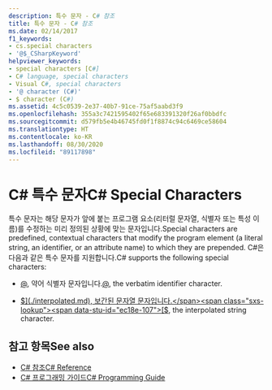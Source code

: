 ```yaml
---
description: 특수 문자 - C# 참조
title: 특수 문자 - C# 참조
ms.date: 02/14/2017
f1_keywords:
- cs.special characters
- '@$_CSharpKeyword'
helpviewer_keywords:
- special characters [C#]
- C# language, special characters
- Visual C#, special characters
- '@ character (C#)'
- $ character (C#)
ms.assetid: 4c5c0539-2e37-40b7-91ce-75af5aabd3f9
ms.openlocfilehash: 355a3c7421595402f65e683391320f26af0bbdfc
ms.sourcegitcommit: d579fb5e4b46745fd0f1f8874c94c6469ce58604
ms.translationtype: HT
ms.contentlocale: ko-KR
ms.lasthandoff: 08/30/2020
ms.locfileid: "89117898"
---
```

# <a name="c-special-characters"></a><span data-ttu-id="ec18e-103">C# 특수 문자</span><span class="sxs-lookup"><span data-stu-id="ec18e-103">C# Special Characters</span></span>

<span data-ttu-id="ec18e-104">특수 문자는 해당 문자가 앞에 붙는 프로그램 요소(리터럴 문자열, 식별자 또는 특성 이름)를 수정하는 미리 정의된 상황에 맞는 문자입니다.</span><span class="sxs-lookup"><span data-stu-id="ec18e-104">Special characters are predefined, contextual characters that modify the program element (a literal string, an identifier, or an attribute name) to which they are prepended.</span></span> <span data-ttu-id="ec18e-105">C#은 다음과 같은 특수 문자를 지원합니다.</span><span class="sxs-lookup"><span data-stu-id="ec18e-105">C# supports the following special characters:</span></span>

- <span data-ttu-id="ec18e-106">[@](./verbatim.md), 약어 식별자 문자입니다.</span><span class="sxs-lookup"><span data-stu-id="ec18e-106">[@](./verbatim.md), the verbatim identifier character.</span></span>

- <span data-ttu-id="ec18e-107">[$](./interpolated.md), 보간된 문자열 문자입니다.</span><span class="sxs-lookup"><span data-stu-id="ec18e-107">[$](./interpolated.md), the interpolated string character.</span></span>

## <a name="see-also"></a><span data-ttu-id="ec18e-108">참고 항목</span><span class="sxs-lookup"><span data-stu-id="ec18e-108">See also</span></span>

- [<span data-ttu-id="ec18e-109">C# 참조</span><span class="sxs-lookup"><span data-stu-id="ec18e-109">C# Reference</span></span>](../index.md)
- [<span data-ttu-id="ec18e-110">C# 프로그래밍 가이드</span><span class="sxs-lookup"><span data-stu-id="ec18e-110">C# Programming Guide</span></span>](../../programming-guide/index.md)
